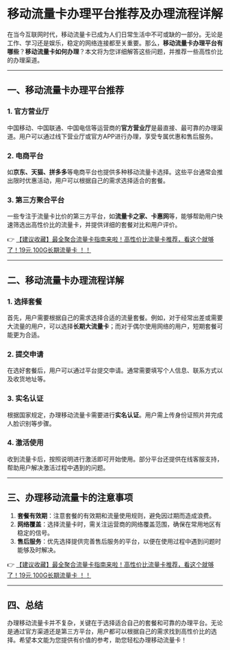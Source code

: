 # 移动流量卡办理平台推荐及办理流程详解

在当今互联网时代，移动流量卡已成为人们日常生活中不可或缺的一部分。无论是工作、学习还是娱乐，稳定的网络连接都至关重要。那么，**移动流量卡办理平台有哪些**？**移动流量卡如何办理**？本文将为您详细解答这些问题，并推荐一些高性价比的办理渠道。

---

## 一、移动流量卡办理平台推荐

### 1. 官方营业厅
中国移动、中国联通、中国电信等运营商的**官方营业厅**是最直接、最可靠的办理渠道。用户可以通过线下营业厅或官方APP进行办理，享受专属优惠和售后服务。

### 2. 电商平台
如**京东、天猫、拼多多**等电商平台也提供多种移动流量卡选择。这些平台通常会推出限时优惠活动，用户可以根据自己的需求选择适合的套餐。

### 3. 第三方聚合平台
一些专注于流量卡比价的第三方平台，如**流量卡之家、卡惠网**等，能够帮助用户快速筛选出高性价比的流量卡，并提供详细的套餐对比和用户评价。

👉 [【建议收藏】最全聚合流量卡指南来啦！高性价比流量卡推荐，看这个就够了！19元 100G长期流量卡 ！！](https://bit.ly/Liuliangka)

---

## 二、移动流量卡办理流程详解

### 1. 选择套餐
首先，用户需要根据自己的需求选择合适的流量套餐。例如，对于经常出差或需要大流量的用户，可以选择**长期大流量卡**；而对于偶尔使用网络的用户，短期套餐可能更为合适。

### 2. 提交申请
在选好套餐后，用户可以通过平台提交申请。通常需要填写个人信息、联系方式以及收货地址等。

### 3. 实名认证
根据国家规定，办理移动流量卡需要进行**实名认证**。用户需上传身份证照片并完成人脸识别等步骤。

### 4. 激活使用
收到流量卡后，按照说明进行激活即可开始使用。部分平台还提供在线客服支持，帮助用户解决激活过程中遇到的问题。

---

## 三、办理移动流量卡的注意事项

1. **套餐有效期**：注意套餐的有效期和流量使用规则，避免因过期而造成浪费。
2. **网络覆盖**：选择流量卡时，需关注运营商的网络覆盖范围，确保在常用地区有稳定的信号。
3. **售后服务**：优先选择提供完善售后服务的平台，以便在使用过程中遇到问题时能够及时解决。

👉 [【建议收藏】最全聚合流量卡指南来啦！高性价比流量卡推荐，看这个就够了！19元 100G长期流量卡 ！！](https://bit.ly/Liuliangka)

---

## 四、总结

办理移动流量卡并不复杂，关键在于选择适合自己的套餐和可靠的办理平台。无论是通过官方渠道还是第三方平台，用户都可以根据自己的需求找到高性价比的选择。希望本文能为您提供有价值的参考，助您轻松办理移动流量卡！